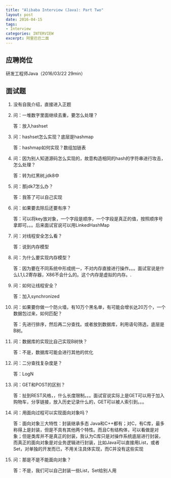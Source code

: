 ```yaml
---
title: "Alibaba Interview (Java): Part Two"
layout: post
date: 2016-04-15
tags:
- Interview
categories: INTERVIEW
excerpt: 阿里巴巴二面
---
```


## 应聘岗位

研发工程师Java（2016/03/22 29min）

## 面试题

1. 没有自我介绍，直接进入正题

2. 问：一堆数字里面继续去重，要怎么处理？

   答：放入hashset

3. 问：hashset怎么实现？底层是hashmap

   答：hashmap如何实现？数组加链表

4. 问：因为别人知道源码怎么实现的，故意构造相同的hash的字符串进行攻击，怎么处理？

   答：转为红黑树,jdk8中

5. 问：那jdk7怎么办？

   答：我答了可以自己实现

6. 问：如果要去除后还要有序？

   答：可以将key放对象，一个字段是顺序，一个字段是真正的值，按照顺序号拿即可。。。后来面试官说可以用LinkedHashMap

7. 问：对线程安全怎么看？

   答：说到内存模型

8. 问：为什么要实现内存模型？

   答：因为要在不同系统中形成统一，不对内存直接进行操作。。。面试官说是什么L1,L2寄存器，X86不会什么的。这个内存是虚拟的内存。.

9. 问：如何让线程安全？

   答：加入synchronized

10. 问：如果要你做一个防火墙，有10万个黑名单，有可能会增长达20万个，一个数据包过来，如何匹配？

    答：先进行排序，然后再二分查找。或者放到数据库，利用语句筛选，底层是B树。

11. 问：数据库的实现比自己实现B树快？

    答：不是，数据库可能会进行其他的优化

12. 问：二分查找复杂度是？

    答：LogN

13. 问：GET和POST的区别？

    答：扯到REST风格，，什么长度限制。。。面试官说实际上是GET可以用于加入购物车，分享链接，放入历史记录什么的，GET可以被人索引到。。。

14. 问：用面向过程可以实现面向对象吗？

    答：面向对象三大特性：封装继承多态
	Java和C++都有；对C，有C库，最多称得上是封装，但是不具有其他两个特性。而且C有结构体，可以看做是对象；但是类库并不是真正的封装，我认为C库只是对操作系统底层进行封装，而真正的面向对象是对业务逻辑进行封装，比如Java可以直接用List，或者Set，对单独的开发而已，不用关注具体实现，而C并没有这些实现

15. 问：那是不是不能面向对象？

    答：不是，我们可以自己封装一些List，Set给别人用


